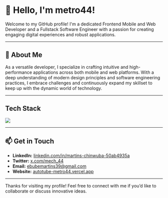 # 👋 Hello, I'm metro44!

Welcome to my GitHub profile! I'm a dedicated Frontend Mobile and Web Developer and a Fullstack Software Engineer with a passion for creating engaging digital experiences and robust applications.

---

## 🚀 About Me

As a versatile developer, I specialize in crafting intuitive and high-performance applications across both mobile and web platforms. With a deep understanding of modern design principles and software engineering practices, I embrace challenges and continuously expand my skillset to keep up with the dynamic world of technology.

---

<p align="center">
  <h2>Tech Stack</h2>
  <a href="https://skillicons.dev">
    <img src="https://skillicons.dev/icons?i=aws,azure,git,github,docker,terraform,githubactions,linux,ubuntu,bash,html,css,py,java,mongodb,notion,vscode" />
  </a>
</p>

---

## 📫 Get in Touch

- **LinkedIn:** [linkedin.com/in/martins-chinwuba-50ab4935a](https://linkedin.com/in/martins-chinwuba-50ab4935a)
- **Twitter:** [x.com/mech_44](https://x.com/mech_44)
- **Email:** [ebubemartins39@gmail.com](mailto:ebubemartins39@gmail.com)
- **Website:** [autotube-metro44.vercel.app](https://autotube-metro44.vercel.app)

---

Thanks for visiting my profile! Feel free to connect with me if you’d like to collaborate or discuss innovative ideas.

<!---
metro44/metro44 is a ✨ special ✨ repository because its `README.md` (this file) appears on your GitHub profile.
You can click the Preview link to take a look at your changes.
--->

